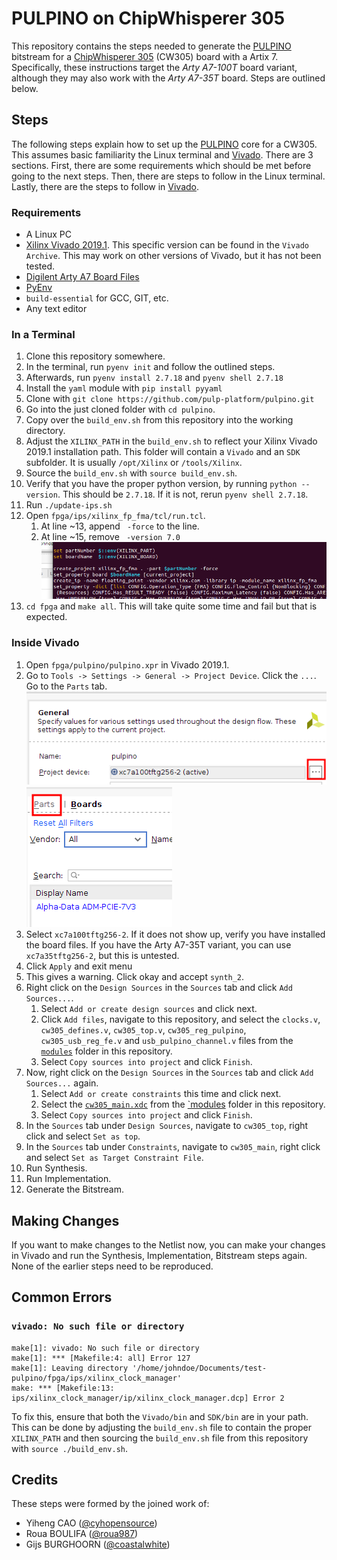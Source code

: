 # PULPINO on ChipWhisperer 305

This repository contains the steps needed to generate the [PULPINO][pulpino]
bitstream for a [ChipWhisperer 305][cw305] (CW305) board with a Artix 7.
Specifically, these instructions target the *Arty A7-100T* board variant,
although they may also work with the *Arty A7-35T* board. Steps are outlined
below.

## Steps

The following steps explain how to set up the [PULPINO][pulpino] core for a
CW305. This assumes basic familiarity the Linux terminal and [Vivado][vivado].
There are 3 sections. First, there are some requirements which should be met
before going to the next steps. Then, there are steps to follow in the Linux
terminal. Lastly, there are the steps to follow in [Vivado][vivado].

### Requirements

- A Linux PC
- [Xilinx Vivado 2019.1][vivado]. This specific version can be found in the
  `Vivado Archive`. This may work on other versions of Vivado, but it has not
  been tested.
- [Digilent Arty A7 Board Files][boardfiles]
- [PyEnv][pyenv]
- `build-essential` for GCC, GIT, etc.
- Any text editor

### In a Terminal

1. Clone this repository somewhere.
2. In the terminal, run `pyenv init` and follow the outlined steps.
3. Afterwards, run `pyenv install 2.7.18` and `pyenv shell 2.7.18`
4. Install the `yaml` module with `pip install pyyaml`
5. Clone with `git clone https://github.com/pulp-platform/pulpino.git`
6. Go into the just cloned folder with `cd pulpino`.
7. Copy over the `build_env.sh` from this repository into the working directory.
8. Adjust the `XILINX_PATH` in the `build_env.sh` to reflect your Xilinx Vivado
   2019.1 installation path. This folder will contain a `Vivado` and an `SDK`
   subfolder. It is usually `/opt/Xilinx` or `/tools/Xilinx`.
6. Source the `build_env.sh` with `source build_env.sh`.
7. Verify that you have the proper python version, by running `python
   --version`. This should be `2.7.18`. If it is not, rerun `pyenv shell
   2.7.18`.
8. Run `./update-ips.sh`
9. Open `fpga/ips/xilinx_fp_fma/tcl/run.tcl`.
   1. At line ~13, append ` -force` to the line.
   2. At line ~15, remove ` -version 7.0`
   ![FP FMA Reference](./images/fp_fma_tcl.png)
10. `cd fpga` and `make all`. This will take quite some time and fail but that is
   expected.

### Inside Vivado

1. Open `fpga/pulpino/pulpino.xpr` in Vivado 2019.1.
2. Go to `Tools -> Settings -> General -> Project Device`. Click the `...`. Go
   to the `Parts` tab.
  ![Project Device Location](./images/project_device.png)
  ![Parts Location](./images/parts.png)
  1. Select `xc7a100tftg256-2`. If it does not show up, verify you have
	 installed the board files. If you have the Arty A7-35T variant, you can
	 use `xc7a35tftg256-2`, but this is untested.
  2. Click `Apply` and exit menu
  3. This gives a warning. Click okay and accept `synth_2`.
3. Right click on the `Design Sources` in the `Sources` tab and click `Add
   Sources...`.
   1. Select `Add or create design sources` and click next.
   2. Click `Add files`, navigate to this repository, and select the `clocks.v`,
      `cw305_defines.v`, `cw305_top.v`, `cw305_reg_pulpino`,
      `cw305_usb_reg_fe.v` and `usb_pulpino_channel.v` files from the
      [`modules`](./modules) folder in this repository.
   3. Select `Copy sources into project` and click `Finish`.
4. Now, right click on the `Design Sources` in the `Sources` tab and click `Add
   Sources...` again.
   1. Select `Add or create constraints` this time and click next.
   2. Select the [`cw305_main.xdc`](./modules/cw305_main.xdc) from the
      [`modules](./modules) folder in this repository.
   3. Select `Copy sources into project` and click `Finish`.
5. In the `Sources` tab under `Design Sources`, navigate to `cw305_top`, right
   click and select `Set as top`.
6. In the `Sources` tab under `Constraints`, navigate to `cw305_main`, right
   click and select `Set as Target Constraint File`.
7. Run Synthesis.
8. Run Implementation.
9. Generate the Bitstream.

## Making Changes

If you want to make changes to the Netlist now, you can make your changes in
Vivado and run the Synthesis, Implementation, Bitstream steps again. None of
the earlier steps need to be reproduced.

## Common Errors

### `vivado: No such file or directory`

```
make[1]: vivado: No such file or directory
make[1]: *** [Makefile:4: all] Error 127
make[1]: Leaving directory '/home/johndoe/Documents/test-pulpino/fpga/ips/xilinx_clock_manager'
make: *** [Makefile:13: ips/xilinx_clock_manager/ip/xilinx_clock_manager.dcp] Error 2
```

To fix this, ensure that both the `Vivado/bin` and `SDK/bin` are in your path.
This can be done by adjusting the `build_env.sh` file to contain the proper
`XILINX_PATH` and then sourcing the `build_env.sh` file from this repository
with `source ./build_env.sh`. 

## Credits

These steps were formed by the joined work of:
- Yiheng CAO ([@cyhopensource](https://github.com/cyhopensource))
- Roua BOULIFA ([@roua987](https://github.com/roua987))
- Gijs BURGHOORN ([@coastalwhite](https://github.com/coastalwhite))

[cw305]: https://www.newae.com/products/NAE-CW305
[pulpino]: https://github.com/pulp-platform/pulpino
[vivado]: https://www.xilinx.com/support/download.html
[boardfiles]: https://digilent.com/reference/programmable-logic/guides/installing-vivado-and-sdk#installing_digilent_board_files
[pyenv]: https://github.com/pyenv/pyenv
